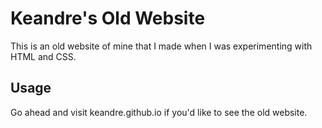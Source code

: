 # Keandre's Old Website

This is an old website of mine that I made when I was experimenting with HTML and CSS.

## Usage
Go ahead and visit keandre.github.io if you'd like to see the old website.
